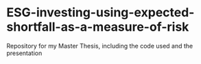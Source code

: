# ESG-investing-using-expected-shortfall-as-a-measure-of-risk

Repository for my Master Thesis, including the code used and the presentation

